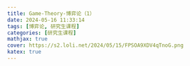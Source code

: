 ```yaml
---
title: Game-Theory-博弈论（1）
date: 2024-05-16 11:33:14
tags: [博弈论, 研究生课程]
categories: [研究生课程]
mathjax: true
cover: https://s2.loli.net/2024/05/15/FPSOA9XDV4qTnoG.png
katex: true
---
```


#